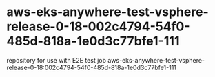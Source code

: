 # aws-eks-anywhere-test-vsphere-release-0-18-002c4794-54f0-485d-818a-1e0d3c77bfe1-111
repository for use with E2E test job aws-eks-anywhere-test-vsphere-release-0-18:002c4794-54f0-485d-818a-1e0d3c77bfe1-111
